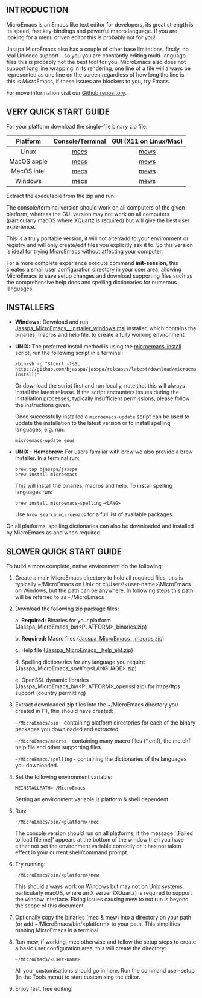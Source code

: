 ## INTRODUCTION

MicroEmacs is an Emacs like text editor for developers, its great strength is its speed, fast key-bindings and powerful macro language. If you are looking for a menu driven editor this is probably not for you!

Jasspa MicroEmacs also has a couple of other base limitations, firstly, no real Unicode support - so you you are constantly editing multi-language files this is probably not the best tool for you. MicroEmacs also does not support long line wrapping in its rendering, one line of a file will always be represented as one line on the screen regardless of how long the line is - this is *Micro*Emacs, if these issues are blockers to you, try Emacs.

For move information visit our [Github repository](https://github.com/bjasspa/jasspa/).

## VERY QUICK START GUIDE

For your platform download the single-file binary zip file:

| Platform      | Console/Terminal | GUI (X11 on Linux/Mac) |
|:-------------:|:----------------:|:----------------------:|
| Linux         | [mecs](https://github.com/bjasspa/jasspa/releases/download/me_<VERSION>/Jasspa_MicroEmacs_<VERSION>_abin_linux_mecs.zip)       | [mews](https://github.com/bjasspa/jasspa/releases/download/me_<VERSION>/Jasspa_MicroEmacs_<VERSION>_abin_linux_mews.zip) |
| MacOS apple   | [mecs](https://github.com/bjasspa/jasspa/releases/download/me_<VERSION>/Jasspa_MicroEmacs_<VERSION>_abin_macos_apple_mecs.zip) | [mews](https://github.com/bjasspa/jasspa/releases/download/me_<VERSION>/Jasspa_MicroEmacs_<VERSION>_abin_macos_apple_mews.zip) |
| MacOS intel   | [mecs](https://github.com/bjasspa/jasspa/releases/download/me_<VERSION>/Jasspa_MicroEmacs_<VERSION>_abin_macos_intel_mecs.zip) | [mews](https://github.com/bjasspa/jasspa/releases/download/me_<VERSION>/Jasspa_MicroEmacs_<VERSION>_abin_macos_intel_mews.zip) |
| Windows       | [mecs](https://github.com/bjasspa/jasspa/releases/download/me_<VERSION>/Jasspa_MicroEmacs_<VERSION>_abin_windows_mecs.zip)     | [mews](https://github.com/bjasspa/jasspa/releases/download/me_<VERSION>/Jasspa_MicroEmacs_<VERSION>_abin_windows_mews.zip) |

Extract the executable from the zip and run.

The console/terminal version should work on all computers of the given platform, whereas the GUI version may not work on all computers (particularly macOS where XQuartz is required) but will give the best user experience.

This is a truly portable version, it will not alter/add to your environment or registry and will only create/edit files you explicitly ask it to. So this version is ideal for trying MicroEmacs without affecting your computer.

For a more complete experience execute command **init-session**, this creates a small user configuration directory in your user area, allowing MicroEmacs to save setup changes and download supporting files such as the comprehensive help docs and spelling dictionaries for numerous languages.


## INSTALLERS

- **Windows:** Download and run [Jasspa_MicroEmacs_<VERSION>_installer_windows.msi](https://github.com/bjasspa/jasspa/releases/download/me_<VERSION>/Jasspa_MicroEmacs_<VERSION>_installer_windows.msi) installer, which contains the binaries, macros and help file, to create a fully working environment.

- **UNIX:** The preferred install method is using the [microemacs-install](https://github.com/bjasspa/jasspa/releases/download/me_<VERSION>/microemacs-install) script, run the following script in a terminal:

      /bin/sh -c "$(curl -fsSL https://github.com/bjasspa/jasspa/releases/latest/download/microemacs-install)"
    
  Or download the script first and run locally, note that this will always install the latest release. If the script encounters issues during the installation processes, typically insufficient permissions, please follow the instructions given.
  
  Once successfully installed a `microemacs-update` script can be used to update the installation to the latest version or to install spelling languages, e.g. run:
  
      microemacs-update enus
   
- **UNIX - Homebrew:** For users familiar with brew we also provide a brew installer. In a terminal run:

      brew tap bjasspa/jasspa
      brew install microemacs
    
  This will install the binaries, macros and help. To install spelling languages run:
  
      brew install microemacs-spelling-<LANG>
    
  Use `brew search microemacs` for a full list of available packages.

On all platforms, spelling dictionaries can also be downloaded and installed by MicroEmacs as and when required.
 

## SLOWER QUICK START GUIDE

To build a more complete, native environment do the following:

1. Create a main MicroEmacs directory to hold all required files, this is typically ~/MicroEmacs on Unix or c:\\Users\\\<user-name>\\MicroEmacs on Windows, but the path can be anywhere. In following steps this path will be referred to as ~/MicroEmacs

2. Download the following zip package files:

    a. **Required:** Binaries for your platform (Jasspa_MicroEmacs_<VERSION>_bin_\<PLATFORM>\_binaries.zip)
     
    b. **Required:** Macro files ([Jasspa_MicroEmacs_<VERSION>_macros.zip](https://github.com/bjasspa/jasspa/releases/download/me_<VERSION>/Jasspa_MicroEmacs_<VERSION>_macros.zip))

    c. Help file ([Jasspa_MicroEmacs_<VERSION>_help_ehf.zip](https://github.com/bjasspa/jasspa/releases/download/me_<VERSION>/Jasspa_MicroEmacs_<VERSION>_help_ehf.zip))

    d. Spelling dictionaries for any language you require (Jasspa_MicroEmacs_<VERSION>_spelling_\<LANGUAGE>.zip)
     
    e. OpenSSL dynamic libraries (Jasspa_MicroEmacs_<VERSION>_bin_\<PLATFORM>\_openssl.zip) for https/ftps support (country permitting) 

3. Extract downloaded zip files into the ~/MicroEmacs directory you created in (1), this should have created:

    `~/MicroEmacs/bin` - containing platform directories for each of the binary packages you downloaded and extracted.

    `~/MicroEmacs/macros` - containing many macro files (*.emf), the me.ehf help file and other supporting files.

    `~/MicroEmacs/spelling` - containing the dictionaries of the languages you downloaded.

4. Set the following environment variable:

     `MEINSTALLPATH=~/MicroEmacs`

   Setting an environment variable is platform & shell dependent.

5. Run:

     `~/MicroEmacs/bin/<platform>/mec`

   The console version should run on all platforms, if the message '[Failed to load file me]' appears at the bottom of the window then you have either not set the environment variable correctly or it has not taken effect in your current shell/command prompt.

6. Try running:

     `~/MicroEmacs/bin/<platform>/mew`

   This should always work on Windows but may not on Unix systems, particularly macOS, where an X server (XQuartz) is required to support the window interface. Fixing issues causing mew to not run is beyond the scope of this document.

7. Optionally copy the binaries (mec & mew) into a directory on your path (or add ~/MicroEmacs/bin/\<platform> to your path. This simplifies running MicroEmacs in a terminal.

8. Run mew, if working, mec otherwise and follow the setup steps to create a basic user configuration area, this will create the directory:

     `~/MicroEmacs/<user-name>`

   All your customisations should go in here. Run the command user-setup (in the Tools menu) to start customising the editor.

9. Enjoy fast, free editing!
